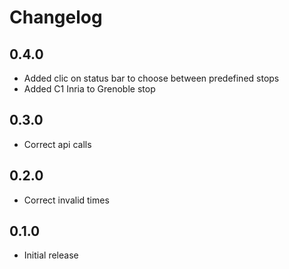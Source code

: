 # Changelog
## 0.4.0
- Added clic on status bar to choose between predefined stops
- Added C1 Inria to Grenoble stop
## 0.3.0
- Correct api calls
## 0.2.0
- Correct invalid times
## 0.1.0
- Initial release